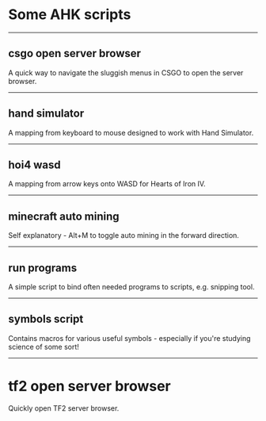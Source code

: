 # Some AHK scripts
-------------
  
## csgo open server browser
A quick way to navigate the sluggish menus in CSGO to open the server browser.

-------------

## hand simulator
A mapping from keyboard to mouse designed to work with Hand Simulator.

-------------
## hoi4 wasd
A mapping from arrow keys onto WASD for Hearts of Iron IV.

-------------

## minecraft auto mining
Self explanatory - Alt+M to toggle auto mining in the forward direction.

-------------

## run programs
A simple script to bind often needed programs to scripts, e.g. snipping tool.

-------------

## symbols script
Contains macros for various useful symbols - especially if you're studying science of some sort!

-------------

# tf2 open server browser
Quickly open TF2 server browser.
